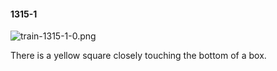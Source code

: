 #### 1315-1
![train-1315-1-0.png](https://github.com/lil-lab/nlvr/raw/master/nlvr/train/images/2/train-1315-1-0.png "train-1315-1-0.png")

There is a yellow square closely touching the bottom of a box.